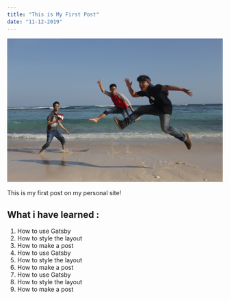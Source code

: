```yaml
---
title: "This is My First Post"
date: "11-12-2019"
---
```


![Me Jumping](./1.JPG)

This is my first post on my personal site!

## What i have learned :

1. How to use Gatsby
2. How to style the layout
3. How to make a post
1. How to use Gatsby
2. How to style the layout
3. How to make a post
1. How to use Gatsby
2. How to style the layout
3. How to make a post

